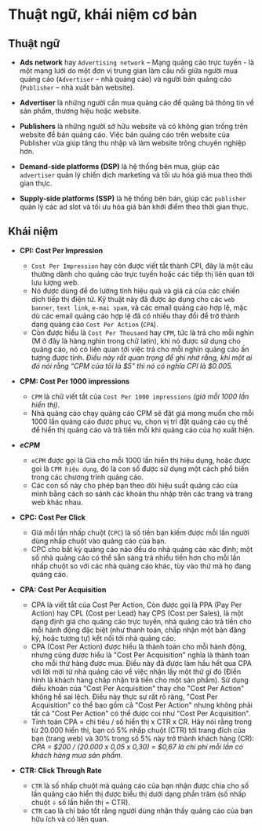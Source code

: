 # Thuật ngữ, khái niệm cơ bản

## Thuật ngữ
- **Ads network** hay `Advertising network` – Mạng quảng cáo trực tuyến - là một mạng lưới do một đơn vị trung gian làm cầu nối giữa người mua quảng cáo (`Advertiser` – nhà quảng cáo) và người bán quảng cáo (`Publisher` – nhà xuất bản website).

- **Advertiser** là những người cần mua quảng cáo để quảng bá thông tin về sản phẩm, thương hiệu hoặc website.

- **Publishers** là những người sở hữu website và có không gian trống trên website để bán quảng cáo. Việc bán quảng cáo trên website của Publisher vừa giúp tăng thu nhập và làm website trông chuyên nghiệp hơn.

- **Demand-side platforms (DSP)** là hệ thống bên mua, giúp các `advertiser` quản lý chiến dịch marketing và tối ưu hóa giá mua theo thời gian thực.

- **Supply-side platforms (SSP)** là hệ thống bên bán, giúp các `publisher` quản lý các ad slot và tối ưu hóa giá bán khởi điểm theo thời gian thực.

## Khái niệm
- **CPI: Cost Per Impression**
    - `Cost Per Impression` hay còn được viết tắt thành CPI, đây là một câu thường dành cho quảng cáo trực tuyến hoặc các tiếp thị liên quan tới lưu lượng web.
    - Nó được dùng để đo lường tính hiệu quả và giá cả của các chiến dịch tiếp thị điện tử. Kỹ thuật này đã được áp dụng cho các `web banner`, `text link`, `e-mai spam`, và các email quảng cáo hợp lệ, mặc dù các email quảng cáo hợp lệ đã có nhiều thay đổi để trở thành dạng quảng cáo `Cost Per Action` (`CPA`).
    - Còn được hiểu là `Cost Per Thousand` hay `CPM`, tức là trả cho mỗi nghìn (M ở đây là hàng nghìn trong chữ latin), khi nó được sử dụng cho quảng cáo, nó có liên quan tới việc trả cho mỗi nghìn quảng cáo ấn tượng được tính. _Điều này rất quan trọng để ghi nhớ rằng, khi một ai đó nói rằng "CPM của tôi là $5" thì nó có nghĩa CPI là $0.005._

- **CPM: Cost Per 1000 impressions**
    - `CPM` là chữ viết tắt của `Cost Per 1000 impressions` _(giá mỗi 1000 lần hiển thị)_.
    - Nhà quảng cáo chạy quảng cáo CPM sẽ đặt giá mong muốn cho mỗi 1000 lần quảng cáo được phục vụ, chọn vị trí đặt quảng cáo cụ thể để hiển thị quảng cáo và trả tiền mỗi khi quảng cáo của họ xuất hiện.

- **_eCPM_**
    - `eCPM` được gọi là Giá cho mỗi 1000 lần hiển thị hiệu dụng, hoặc được gọi là `CPM hiệu dụng`, đó là con số được sử dụng một cách phổ biến trong các chương trình quảng cáo.
    - Các con số này cho phép bạn theo dõi hiệu suất quảng cáo của mình bằng cách so sánh các khoản thu nhập trên các trang và trang web khác nhau.

- **CPC: Cost Per Click**
    - Giá mỗi lần nhấp chuột (`CPC`) là số tiền bạn kiếm được mỗi lần người dùng nhấp chuột vào quảng cáo của bạn.
    - CPC cho bất kỳ quảng cáo nào đều do nhà quảng cáo xác định; một số nhà quảng cáo có thể sẵn sàng trả nhiều tiền hơn cho mỗi lần nhấp chuột so với các nhà quảng cáo khác, tùy vào thứ mà họ đang quảng cáo.

- **CPA: Cost Per Acquisition**
    - CPA là viết tắt của Cost Per Action, Còn được gọi là PPA (Pay Per Action) hay CPL (Cost per Lead) hay CPS (Cost per Sales), là một dạng định giá cho quảng cáo trực tuyến, nhà quảng cáo trả tiền cho mỗi hành động đặc biệt (như thanh toán, chấp nhận một bản đăng ký, hoặc tương tự) kết nối tới nhà quảng cáo.
    - CPA (Cost Per Action) được hiểu là thành toán cho mỗi hành động, nhưng cũng được hiểu là "Cost Per Acquisition" nghĩa là thành toán cho mỗi thứ hàng được mua. Điều này đã được làm hầu hết qua CPA với lời mời từ nhà quảng cáo về việc nhận lấy một thứ gì đó (Điển hình là khách hàng chấp nhận trả tiền cho một sản phẩm). Sử dụng điều khoản của "Cost Per Acquisition" thay cho "Cost Per Action" không hề sai lệch. Điều này thực sự rất rõ ràng, "Cost Per Acquisition" có thể bao gồm cả "Cost Per Action" nhưng không phải tất cả "Cost Per Action" có thể được coi như "Cost Per Acquisition".
    - Tính toán CPA = chi tiêu / số hiển thị x CTR x CR. Hãy nói rằng trong từ 20.000 hiển thị, bạn có 5% nhấp chuột (CTR) tới trang đích của bạn (trang web) và 30% trong số 5% này trở thành khách hàng (CR):
    _CPA = $200 / (20.000 x 0,05 x 0,30) = $0,67 là chi phí mỗi lần có khách hàng mua sản phẩm._

- **CTR: Click Through Rate**
    - `CTR` là số nhấp chuột mà quảng cáo của bạn nhận được chia cho số lần quảng cáo hiển thị được biểu thị dưới dạng phần trăm (số nhấp chuột ÷ số lần hiển thị = CTR).
    - `CTR` cao là chỉ báo tốt rằng người dùng nhận thấy quảng cáo của bạn hữu ích và có liên quan.

